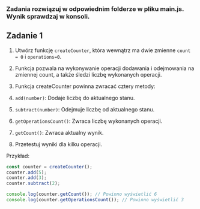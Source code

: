 ### Zadania rozwiązuj w odpowiednim folderze w pliku main.js. Wynik sprawdzaj w konsoli.

## Zadanie 1

1. Utwórz funkcję `createCounter`, która wewnątrz ma dwie zmienne  `count = 0` i `operations=0`.
1. Funkcja pozwala na wykonywanie operacji dodawania i odejmowania na zmiennej count, a także śledzi liczbę wykonanych operacji. 
1. Funkcja createCounter powinna zwracać cztery metody:

1. `add(number)`: Dodaje liczbę do aktualnego stanu.
1. `subtract(number)`: Odejmuje liczbę od aktualnego stanu.
1. `getOperationsCount()`: Zwraca liczbę wykonanych operacji.
1. `getCount()`: Zwraca aktualny wynik.
1. Przetestuj wyniki dla kilku operacji.

Przykład:
```js
const counter = createCounter();
counter.add(5);
counter.add(3);
counter.subtract(2);

console.log(counter.getCount()); // Powinno wyświetlić 6
console.log(counter.getOperationsCount()); // Powinno wyświetlić 3
```
